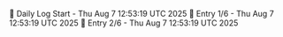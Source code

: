 📅 Daily Log Start - Thu Aug  7 12:53:19 UTC 2025
📌 Entry 1/6 - Thu Aug  7 12:53:19 UTC 2025
📌 Entry 2/6 - Thu Aug  7 12:53:19 UTC 2025
